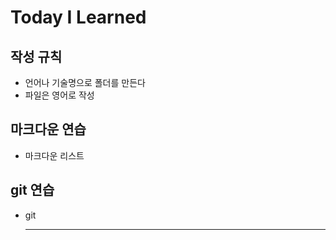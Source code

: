 # Today I Learned

## 작성 규칙
 - 언어나 기술명으로 폴더를 만든다
 - 파일은 영어로 작성
 
                
## 마크다운 연습
 - 마크다운 리스트

## git 연습
 - git


    ****
